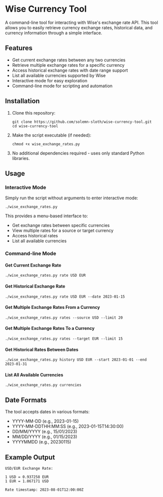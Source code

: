 # Wise Currency Tool

A command-line tool for interacting with Wise's exchange rate API. This tool allows you to easily retrieve currency exchange rates, historical data, and currency information through a simple interface.

## Features

- Get current exchange rates between any two currencies
- Retrieve multiple exchange rates for a specific currency
- Access historical exchange rates with date range support
- List all available currencies supported by Wise
- Interactive mode for easy exploration
- Command-line mode for scripting and automation

## Installation

1. Clone this repository:
   ```
   git clone https://github.com/solemn-sloth/wise-currency-tool.git
   cd wise-currency-tool
   ```

2. Make the script executable (if needed):
   ```
   chmod +x wise_exchange_rates.py
   ```

3. No additional dependencies required - uses only standard Python libraries.

## Usage

### Interactive Mode

Simply run the script without arguments to enter interactive mode:

```
./wise_exchange_rates.py
```

This provides a menu-based interface to:
- Get exchange rates between specific currencies
- View multiple rates for a source or target currency
- Access historical rates
- List all available currencies

### Command-line Mode

#### Get Current Exchange Rate

```
./wise_exchange_rates.py rate USD EUR
```

#### Get Historical Exchange Rate

```
./wise_exchange_rates.py rate USD EUR --date 2023-01-15
```

#### Get Multiple Exchange Rates From a Currency

```
./wise_exchange_rates.py rates --source USD --limit 20
```

#### Get Multiple Exchange Rates To a Currency

```
./wise_exchange_rates.py rates --target EUR --limit 15
```

#### Get Historical Rates Between Dates

```
./wise_exchange_rates.py history USD EUR --start 2023-01-01 --end 2023-01-31
```

#### List All Available Currencies

```
./wise_exchange_rates.py currencies
```

## Date Formats

The tool accepts dates in various formats:
- YYYY-MM-DD (e.g., 2023-01-15)
- YYYY-MM-DDTHH:MM:SS (e.g., 2023-01-15T14:30:00)
- DD/MM/YYYY (e.g., 15/01/2023)
- MM/DD/YYYY (e.g., 01/15/2023)
- YYYYMMDD (e.g., 20230115)

## Example Output

```
USD/EUR Exchange Rate:

1 USD = 0.937258 EUR
1 EUR = 1.067171 USD

Rate timestamp: 2023-08-01T12:00:00Z
```
